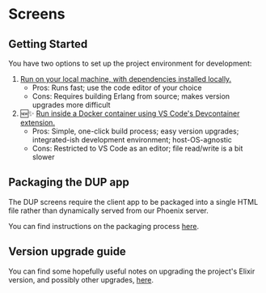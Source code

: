 # Screens

## Getting Started
You have two options to set up the project environment for development:
1. [Run on your local machine, with dependencies installed locally.](docs/local_development.md)
   - Pros: Runs fast; use the code editor of your choice
   - Cons: Requires building Erlang from source; makes version upgrades more difficult
1. :new::sparkles: [Run inside a Docker container using VS Code's Devcontainer extension.](docs/devcontainer_development.md)
   - Pros: Simple, one-click build process; easy version upgrades; integrated-ish development environment; host-OS-agnostic
   - Cons: Restricted to VS Code as an editor; file read/write is a bit slower

## Packaging the DUP app
The DUP screens require the client app to be packaged into a single HTML file rather than dynamically served from our Phoenix server.

You can find instructions on the packaging process [here](assets/src/components/dup/README.md).

## Version upgrade guide
You can find some hopefully useful notes on upgrading the project's Elixir version, and possibly other upgrades, [here](docs/version_upgrade.md).
